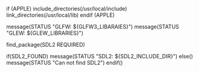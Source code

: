 

if (APPLE)
  include_directories(/usr/local/include)
  link_directories(/usr/local/lib)
endif (APPLE)

message(STATUS "GLFW: ${GLFW3_LIBARAIES}")
message(STATUS "GLEW: ${GLEW_LIBRARIES}")


find_package(SDL2 REQUIRED)

if(SDL2_FOUND)
  message(STATUS "SDL2: ${SDL2_INCLUDE_DIR}")
else()
  message(STATUS "Can not find SDL2") 
endif()